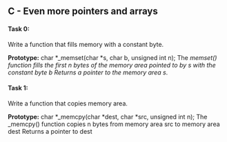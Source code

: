 <h2>C - Even more pointers and arrays</h2>

<h4>Task 0:</h4>
Write a function that fills memory with a constant byte.

<b>Prototype:</b> char *_memset(char *s, char b, unsigned int n);
The _memset() function fills the first n bytes of the memory area pointed to by s with the constant byte b
Returns a pointer to the memory area s_.

<h4>Task 1:</h4>
Write a function that copies memory area.

<b>Prototype:</b> char *_memcpy(char *dest, char *src, unsigned int n);
The _memcpy() function copies n bytes from memory area src to memory area dest
Returns a pointer to dest
